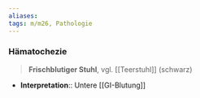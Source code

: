 ```yaml
---
aliases: 
tags: m/m26, Pathologie
---
```

### Hämatochezie
> **Frischblutiger Stuhl**, vgl. [[Teerstuhl]] (schwarz)

- **Interpretation**:: Untere [[GI-Blutung]]
